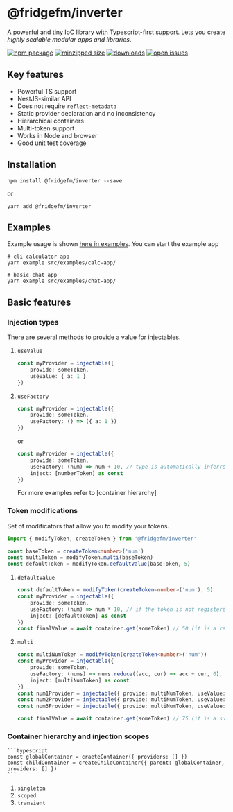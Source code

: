# @fridgefm/inverter
A powerful and tiny IoC library with Typescript-first support. Lets you create _highly scalable modular apps and libraries_.

[![npm package](https://img.shields.io/npm/v/@fridgefm/inverter?style=flat-square)](https://www.npmjs.com/package/@fridgefm/inverter)
[![minzipped size](https://img.shields.io/bundlephobia/minzip/@fridgefm/inverter?style=flat-square)](https://bundlephobia.com/package/@fridgefm/inverter)
[![downloads](https://img.shields.io/npm/dt/@fridgefm/inverter?style=flat-square)](https://www.npmjs.com/package/@fridgefm/inverter)
[![open issues](https://img.shields.io/github/issues-raw/ch1ller0/fridgefm-inverter?style=flat-square)](https://github.com/ch1ller0/fridgefm-inverter/issues)

## Key features
- Powerful TS support
- NestJS-similar API
- Does not require `reflect-metadata`
- Static provider declaration and no inconsistency
- Hierarchical containers
- Multi-token support
- Works in Node and browser
- Good unit test coverage

## Installation
```
npm install @fridgefm/inverter --save
```
or
```
yarn add @fridgefm/inverter
```
## Examples
Example usage is shown [here in examples](./examples/). You can start the example app 
```
# cli calculator app
yarn example src/examples/calc-app/
```
```
# basic chat app
yarn example src/examples/chat-app/
```

## Basic features
### Injection types
There are several methods to provide a value for injectables.
1. `useValue`
    ```typescript
    const myProvider = injectable({
        provide: someToken, 
        useValue: { a: 1 }
    })
    ```
1. `useFactory`
    ```typescript
    const myProvider = injectable({
        provide: someToken, 
        useFactory: () => ({ a: 1 })
    })
    ```
    or
    ```typescript
    const myProvider = injectable({
        provide: someToken, 
        useFactory: (num) => num + 10, // type is automatically inferred from the all the tokens your provided depends on
        inject: [numberToken] as const
    })
    ```
    For more examples refer to [container hierarchy]
### Token modifications
Set of modificators that allow you to modify your tokens.
```typescript
import { modifyToken, createToken } from '@fridgefm/inverter'

const baseToken = createToken<number>('num')
const multiToken = modifyToken.multi(baseToken)
const defaultToken = modifyToken.defaultValue(baseToken, 5)
```
1. `defaultValue`
    ```typescript
    const defaultToken = modifyToken(createToken<number>('num'), 5)
    const myProvider = injectable({
        provide: someToken,
        useFactory: (num) => num * 10, // if the token is not registered in the container, you still get the default value for `num`
        inject: [defaultToken] as const
    })
    const finalValue = await container.get(someToken) // 50 (it is a result of 5*10)
    ```
1. `multi`
    ```typescript
    const multiNumToken = modifyToken(createToken<number>('num'))
    const myProvider = injectable({
        provide: someToken,
        useFactory: (nums) => nums.reduce((acc, cur) => acc + cur, 0), // here `nums` is a an array of numbers
        inject: [multiNumToken] as const
    })
    const num1Provider = injectable({ provide: multiNumToken, useValue: 15 })
    const num2Provider = injectable({ provide: multiNumToken, useValue: 25 })
    const num3Provider = injectable({ provide: multiNumToken, useValue: 35 })

    const finalValue = await container.get(someToken) // 75 (it is a sum of all the multiNums)
    ```
### Container hierarchy and injection scopes
    ```typescript
    const globalContainer = craeteContainer({ providers: [] })
    const childContainer = createChildContainer({ parent: globalContainer, providers: [] })
    ```
1. `singleton`
1. `scoped`
1. `transient`